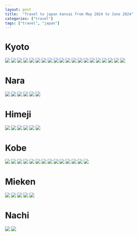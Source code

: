```yaml
---
layout: post
title:  "Travel to japan kansai from May 2024 to June 2024"
categories: ["travel"]
tags: ["travel", "japan"]
---
```


# Kyoto

![](https://timyiu478.gituh.io/assets/img/japan-2024-05-to-06/kyoto/signal-2024-06-29-230452.jpeg)
![](https://timyiu478.gituh.io/assets/img/japan-2024-05-to-06/kyoto/signal-2024-06-29-230453-1.jpeg)
![](https://timyiu478.gituh.io/assets/img/japan-2024-05-to-06/kyoto/signal-2024-06-29-230453-8.jpeg)
![](https://timyiu478.gituh.io/assets/img/japan-2024-05-to-06/kyoto/signal-2024-06-29-230453-81.jpeg)
![](https://timyiu478.gituh.io/assets/img/japan-2024-05-to-06/kyoto/signal-2024-06-29-230454-1.jpeg)
![](https://timyiu478.gituh.io/assets/img/japan-2024-05-to-06/kyoto/signal-2024-06-29-230454-4.jpeg)
![](https://timyiu478.gituh.io/assets/img/japan-2024-05-to-06/kyoto/signal-2024-06-29-230454-5.jpeg)
![](https://timyiu478.gituh.io/assets/img/japan-2024-05-to-06/kyoto/signal-2024-06-29-230454-6.jpeg)
![](https://timyiu478.gituh.io/assets/img/japan-2024-05-to-06/kyoto/signal-2024-06-29-230454-7.jpeg)
![](https://timyiu478.gituh.io/assets/img/japan-2024-05-to-06/kyoto/signal-2024-06-29-230454.jpeg)
![](https://timyiu478.gituh.io/assets/img/japan-2024-05-to-06/kyoto/signal-2024-06-29-230455-1.jpeg)
![](https://timyiu478.gituh.io/assets/img/japan-2024-05-to-06/kyoto/signal-2024-06-29-230455-2.jpeg)
![](https://timyiu478.gituh.io/assets/img/japan-2024-05-to-06/kyoto/signal-2024-06-29-230455-3.jpeg)
![](https://timyiu478.gituh.io/assets/img/japan-2024-05-to-06/kyoto/signal-2024-06-29-230455-33.jpeg)
![](https://timyiu478.gituh.io/assets/img/japan-2024-05-to-06/kyoto/signal-2024-06-29-230455.jpeg)
![](https://timyiu478.gituh.io/assets/img/japan-2024-05-to-06/kyoto/signal-2024-06-29-230456-1.jpeg)
![](https://timyiu478.gituh.io/assets/img/japan-2024-05-to-06/kyoto/signal-2024-06-29-230456-2.jpeg)
![](https://timyiu478.gituh.io/assets/img/japan-2024-05-to-06/kyoto/signal-2024-06-29-230456-21.jpeg)
![](https://timyiu478.gituh.io/assets/img/japan-2024-05-to-06/kyoto/signal-2024-06-29-230456.jpeg)
![](https://timyiu478.gituh.io/assets/img/japan-2024-05-to-06/kyoto/signal-2024-06-29-230457.jpeg)

# Nara

![](https://timyiu478.gituh.io/assets/img/japan-2024-05-to-06/nara/signal-2024-05-22-140742.jpeg)
![](https://timyiu478.gituh.io/assets/img/japan-2024-05-to-06/nara/signal-2024-05-24-132822.jpeg)
![](https://timyiu478.gituh.io/assets/img/japan-2024-05-to-06/nara/signal-2024-05-24-145157.jpeg)
![](https://timyiu478.gituh.io/assets/img/japan-2024-05-to-06/nara/signal-2024-05-26-125809.jpeg)
![](https://timyiu478.gituh.io/assets/img/japan-2024-05-to-06/nara/signal-2024-05-26-154517.jpeg)
![](https://timyiu478.gituh.io/assets/img/japan-2024-05-to-06/nara/signal-2024-05-27-172723.jpeg)

# Himeji

![](https://timyiu478.gituh.io/assets/img/japan-2024-05-to-06/himeji/signal-2024-05-31-151919.jpeg)
![](https://timyiu478.gituh.io/assets/img/japan-2024-05-to-06/himeji/signal-2024-05-31-195133.jpeg)
![](https://timyiu478.gituh.io/assets/img/japan-2024-05-to-06/himeji/signal-2024-05-31-200045.jpeg)
![](https://timyiu478.gituh.io/assets/img/japan-2024-05-to-06/himeji/signal-2024-06-01-173453.jpeg)
![](https://timyiu478.gituh.io/assets/img/japan-2024-05-to-06/himeji/signal-2024-06-01-222815.jpeg)
![](https://timyiu478.gituh.io/assets/img/japan-2024-05-to-06/himeji/signal-2024-06-06-212637.jpeg)

# Kobe

![](https://timyiu478.gituh.io/assets/img/japan-2024-05-to-06/kobe/signal-2024-06-08-135327.jpeg)
![](https://timyiu478.gituh.io/assets/img/japan-2024-05-to-06/kobe/signal-2024-06-08-135420.jpeg)
![](https://timyiu478.gituh.io/assets/img/japan-2024-05-to-06/kobe/signal-2024-06-08-140249-11.jpeg)
![](https://timyiu478.gituh.io/assets/img/japan-2024-05-to-06/kobe/signal-2024-06-08-140249.jpeg)
![](https://timyiu478.gituh.io/assets/img/japan-2024-05-to-06/kobe/signal-2024-06-08-142108.jpeg)
![](https://timyiu478.gituh.io/assets/img/japan-2024-05-to-06/kobe/signal-2024-06-08-143617.jpeg)
![](https://timyiu478.gituh.io/assets/img/japan-2024-05-to-06/kobe/signal-2024-06-08-144945.jpeg)
![](https://timyiu478.gituh.io/assets/img/japan-2024-05-to-06/kobe/signal-2024-06-08-145402.jpeg)
![](https://timyiu478.gituh.io/assets/img/japan-2024-05-to-06/kobe/signal-2024-06-09-140935.jpeg)
![](https://timyiu478.gituh.io/assets/img/japan-2024-05-to-06/kobe/signal-2024-06-10-174514.jpeg)
![](https://timyiu478.gituh.io/assets/img/japan-2024-05-to-06/kobe/signal-2024-06-15-141006.jpeg)
![](https://timyiu478.gituh.io/assets/img/japan-2024-05-to-06/kobe/signal-2024-06-16-131835.jpeg)
![](https://timyiu478.gituh.io/assets/img/japan-2024-05-to-06/kobe/signal-2024-06-21-193051.jpeg)
![](https://timyiu478.gituh.io/assets/img/japan-2024-05-to-06/kobe/signal-2024-06-21-194234.jpeg)

# Mieken

![](https://timyiu478.gituh.io/assets/img/japan-2024-05-to-06/mieken/signal-2024-06-23-152420.jpeg)
![](https://timyiu478.gituh.io/assets/img/japan-2024-05-to-06/mieken/signal-2024-06-23-153117.jpeg)
![](https://timyiu478.gituh.io/assets/img/japan-2024-05-to-06/mieken/signal-2024-06-25-161953.jpeg)
![](https://timyiu478.gituh.io/assets/img/japan-2024-05-to-06/mieken/signal-2024-06-26-134445.jpeg)
![](https://timyiu478.gituh.io/assets/img/japan-2024-05-to-06/mieken/signal-2024-06-26-141802.jpeg)

# Nachi

![](https://timyiu478.gituh.io/assets/img/japan-2024-05-to-06/mieken/signal-2024-06-28-130043.jpeg)
![](https://timyiu478.gituh.io/assets/img/japan-2024-05-to-06/mieken/signal-2024-06-28-161600.jpeg)
